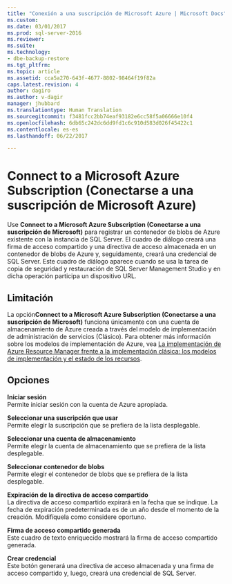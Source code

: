 ```yaml
---
title: "Conexión a una suscripción de Microsoft Azure | Microsoft Docs"
ms.custom: 
ms.date: 03/01/2017
ms.prod: sql-server-2016
ms.reviewer: 
ms.suite: 
ms.technology:
- dbe-backup-restore
ms.tgt_pltfrm: 
ms.topic: article
ms.assetid: cca5a270-643f-4677-8802-98464f19f82a
caps.latest.revision: 4
author: dagiro
ms.author: v-dagir
manager: jhubbard
ms.translationtype: Human Translation
ms.sourcegitcommit: f3481fcc2bb74eaf93182e6cc58f5a06666e10f4
ms.openlocfilehash: 6db65c242dc6dd9fd1c6c910d583d026f45422c1
ms.contentlocale: es-es
ms.lasthandoff: 06/22/2017

---
```

# <a name="connect-to-a-microsoft-azure-subscription"></a>Connect to a Microsoft Azure Subscription (Conectarse a una suscripción de Microsoft Azure)
Use **Connect to a Microsoft Azure Subscription (Conectarse a una suscripción de Microsoft)** para registrar un contenedor de blobs de Azure existente con la instancia de SQL Server.  El cuadro de diálogo creará una firma de acceso compartido y una directiva de acceso almacenada en un contenedor de blobs de Azure y, seguidamente, creará una credencial de SQL Server.  Este cuadro de diálogo aparece cuando se usa la tarea de copia de seguridad y restauración de SQL Server Management Studio y en dicha operación participa un dispositivo URL.

## <a name="limitation"></a>Limitación
La opción**Connect to a Microsoft Azure Subscription (Conectarse a una suscripción de Microsoft)** funciona únicamente con una cuenta de almacenamiento de Azure creada a través del modelo de implementación de administración de servicios (Clásico).  Para obtener más información sobre los modelos de implementación de Azure, vea [La implementación de Azure Resource Manager frente a la implementación clásica: los modelos de implementación y el estado de los recursos](https://azure.microsoft.com/en-us/documentation/articles/resource-manager-deployment-model/).

## <a name="options"></a>Opciones
**Iniciar sesión**     
Permite iniciar sesión con la cuenta de Azure apropiada.

**Seleccionar una suscripción que usar**      
Permite elegir la suscripción que se prefiera de la lista desplegable.

**Seleccionar una cuenta de almacenamiento**  
Permite elegir la cuenta de almacenamiento que se prefiera de la lista desplegable.

**Seleccionar contenedor de blobs**   
Permite elegir el contenedor de blobs que se prefiera de la lista desplegable.

**Expiración de la directiva de acceso compartido**   
La directiva de acceso compartido expirará en la fecha que se indique.  La fecha de expiración predeterminada es de un año desde el momento de la creación.  Modifíquela como considere oportuno.

**Firma de acceso compartido generada**   
Este cuadro de texto enriquecido mostrará la firma de acceso compartido generada.

**Crear credencial**   
Este botón generará una directiva de acceso almacenada y una firma de acceso compartido y, luego, creará una credencial de SQL Server.

